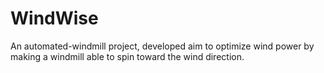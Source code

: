 # WindWise
An automated-windmill project, developed aim to optimize wind power by making a windmill able to spin toward the wind direction.
